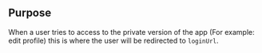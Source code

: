 ## Purpose
When a user tries to access to the private version of the app (For example: edit profile) this is where
the user will be redirected to `loginUrl`.
